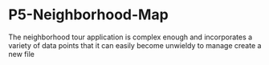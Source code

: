 # P5-Neighborhood-Map
The neighborhood tour application is complex enough and incorporates a variety of data points that it can easily become unwieldy to manage
create a new file 
